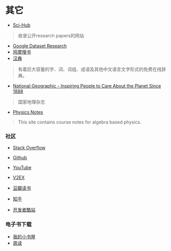 # 其它

* [Sci-Hub](http://www.sci-hub.tw/)
> 收录公开research papers的网站
* [Google Dataset Research](https://toolbox.google.com/datasetsearch)
* [鸠摩搜书](https://www.jiumodiary.com/)
* [汉典](http://www.zdic.net/)
> 有着巨大容量的字、词、词组、成语及其他中文语言文字形式的免费在线辞典。
* [National Geographic - Inspiring People to Care About the Planet Since 1888](http://www.nationalgeographic.com/)
> 国家地理杂志
* [Physics Notes](https://landgreen.github.io/physics/index.html)
> This site contains course notes for algebra based physics.

### 社区

* [Stack Overflow](https://stackoverflow.com/)
* [Github](https://github.com/explore)
* [YouTube](https://www.youtube.com/)


* [V2EX](https://www.v2ex.com/)
* [豆瓣读书](https://book.douban.com/)
* [知乎](https://www.zhihu.com/)
* [开发者酷站](https://www.diycode.cc/sites)



### 电子书下载

* [我的小书屋](http://mebook.cc/)
* [周读](http://www.ireadweek.com/)
